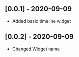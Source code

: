 ## [0.0.1] - 2020-09-09

* Added basic timeline widget

## [0.0.2] - 2020-09-09

* Changed Widget name

